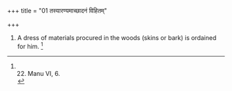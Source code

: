 +++
title = "01 तस्यारण्यमाच्छादनं विहितम्"

+++
1. A dress of materials procured in the woods (skins or bark) is ordained for him. [^1] 


[^1]:  22. Manu VI, 6.
